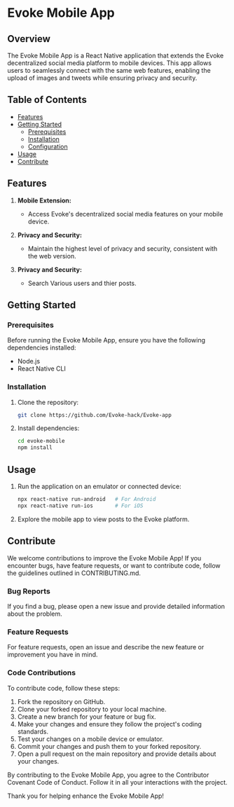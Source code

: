 # Evoke Mobile App

## Overview

The Evoke Mobile App is a React Native application that extends the Evoke decentralized social media platform to mobile devices. This app allows users to seamlessly connect with the same web features, enabling the upload of images and tweets while ensuring privacy and security.

## Table of Contents
- [Features](#features)
- [Getting Started](#getting-started)
  - [Prerequisites](#prerequisites)
  - [Installation](#installation)
  - [Configuration](#configuration)
- [Usage](#usage)
- [Contribute](#contribute)

## Features

1. **Mobile Extension:**
   - Access Evoke's decentralized social media features on your mobile device.

2. **Privacy and Security:**
   - Maintain the highest level of privacy and security, consistent with the web version.

3. **Privacy and Security:**
   - Search Various users and thier posts.

## Getting Started

### Prerequisites

Before running the Evoke Mobile App, ensure you have the following dependencies installed:
- Node.js
- React Native CLI

### Installation

1. Clone the repository:
   ```bash
   git clone https://github.com/Evoke-hack/Evoke-app

2. Install dependencies:
   ```bash
   cd evoke-mobile
   npm install

## Usage

1. Run the application on an emulator or connected device:
   ```bash
   npx react-native run-android   # For Android
   npx react-native run-ios       # For iOS

2. Explore the mobile app to view posts to the Evoke platform.


## Contribute

We welcome contributions to improve the Evoke Mobile App! If you encounter bugs, have feature requests, or want to contribute code, follow the guidelines outlined in CONTRIBUTING.md.


### Bug Reports

If you find a bug, please open a new issue and provide detailed information about the problem.

### Feature Requests

For feature requests, open an issue and describe the new feature or improvement you have in mind.

### Code Contributions

To contribute code, follow these steps:

1. Fork the repository on GitHub.
2. Clone your forked repository to your local machine.
3. Create a new branch for your feature or bug fix.
4. Make your changes and ensure they follow the project's coding standards.
5. Test your changes on a mobile device or emulator.
6. Commit your changes and push them to your forked repository.
7. Open a pull request on the main repository and provide details about your changes.

By contributing to the Evoke Mobile App, you agree to the Contributor Covenant Code of Conduct. Follow it in all your interactions with the project.

Thank you for helping enhance the Evoke Mobile App!



 
 
